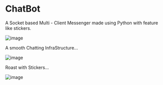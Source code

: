 # ChatBot
A Socket based Multi - Client Messenger made using Python with feature like stickers.

![image](https://user-images.githubusercontent.com/96717673/203462285-a6cc05ef-4af0-46e7-8554-7c7de0790d58.png)

A smooth Chatting InfraStructure...

![image](https://user-images.githubusercontent.com/96717673/203462335-adacab71-f5ec-4809-8eae-bd032067d214.png)

Roast with Stickers...

![image](https://user-images.githubusercontent.com/96717673/203462478-7a5889df-1fdf-4e69-8f6d-70af362bdecf.png)
